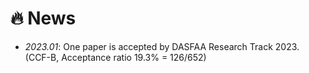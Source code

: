 # 🔥 News
- *2023.01*: One paper is accepted by DASFAA Research Track 2023. (CCF-B, Acceptance ratio 19.3% = 126/652)
<!-- - *2023.01*: One paper is accepted by DASFAA Industry Track 2023. (CCF-B) -->
